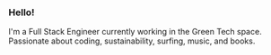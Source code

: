 
### Hello! 

I'm a Full Stack Engineer currently working in the Green Tech space. Passionate about coding, sustainability, surfing, music, and books. 

